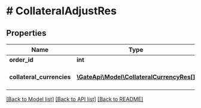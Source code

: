 # # CollateralAdjustRes

## Properties

Name | Type | Description | Notes
------------ | ------------- | ------------- | -------------
**order_id** | **int** | Order ID. | [optional] 
**collateral_currencies** | [**\GateApi\Model\CollateralCurrencyRes[]**](CollateralCurrencyRes.md) | Collateral Currency Information. | [optional] 

[[Back to Model list]](../../README.md#documentation-for-models) [[Back to API list]](../../README.md#documentation-for-api-endpoints) [[Back to README]](../../README.md)
